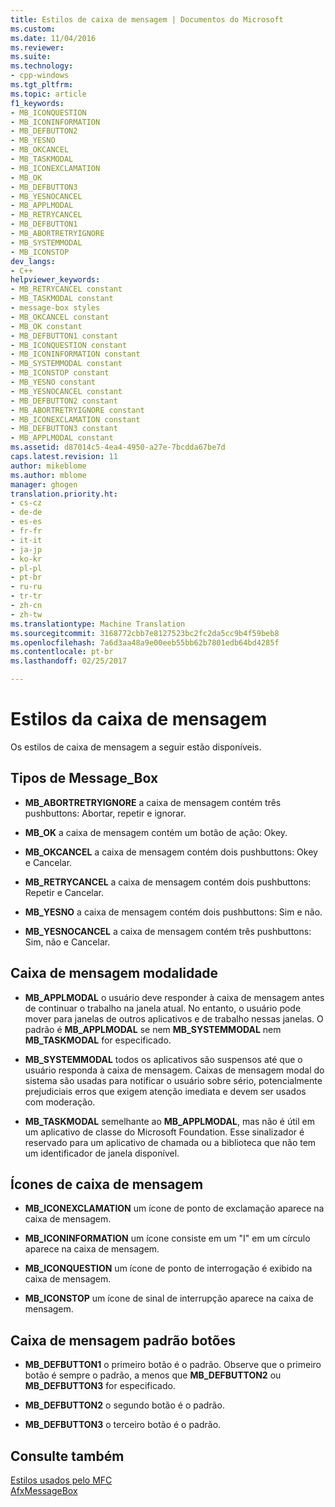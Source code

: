 ```yaml
---
title: Estilos de caixa de mensagem | Documentos do Microsoft
ms.custom: 
ms.date: 11/04/2016
ms.reviewer: 
ms.suite: 
ms.technology:
- cpp-windows
ms.tgt_pltfrm: 
ms.topic: article
f1_keywords:
- MB_ICONQUESTION
- MB_ICONINFORMATION
- MB_DEFBUTTON2
- MB_YESNO
- MB_OKCANCEL
- MB_TASKMODAL
- MB_ICONEXCLAMATION
- MB_OK
- MB_DEFBUTTON3
- MB_YESNOCANCEL
- MB_APPLMODAL
- MB_RETRYCANCEL
- MB_DEFBUTTON1
- MB_ABORTRETRYIGNORE
- MB_SYSTEMMODAL
- MB_ICONSTOP
dev_langs:
- C++
helpviewer_keywords:
- MB_RETRYCANCEL constant
- MB_TASKMODAL constant
- message-box styles
- MB_OKCANCEL constant
- MB_OK constant
- MB_DEFBUTTON1 constant
- MB_ICONQUESTION constant
- MB_ICONINFORMATION constant
- MB_SYSTEMMODAL constant
- MB_ICONSTOP constant
- MB_YESNO constant
- MB_YESNOCANCEL constant
- MB_DEFBUTTON2 constant
- MB_ABORTRETRYIGNORE constant
- MB_ICONEXCLAMATION constant
- MB_DEFBUTTON3 constant
- MB_APPLMODAL constant
ms.assetid: d87014c5-4ea4-4950-a27e-7bcdda67be7d
caps.latest.revision: 11
author: mikeblome
ms.author: mblome
manager: ghogen
translation.priority.ht:
- cs-cz
- de-de
- es-es
- fr-fr
- it-it
- ja-jp
- ko-kr
- pl-pl
- pt-br
- ru-ru
- tr-tr
- zh-cn
- zh-tw
ms.translationtype: Machine Translation
ms.sourcegitcommit: 3168772cbb7e8127523bc2fc2da5cc9b4f59beb8
ms.openlocfilehash: 7a6d3aa48a9e00eeb55bb62b7801edb64bd4285f
ms.contentlocale: pt-br
ms.lasthandoff: 02/25/2017

---
```

# <a name="message-box-styles"></a>Estilos da caixa de mensagem
Os estilos de caixa de mensagem a seguir estão disponíveis.  
  
## <a name="messagebox-types"></a>Tipos de Message_Box  
  
-   **MB_ABORTRETRYIGNORE** a caixa de mensagem contém três pushbuttons: Abortar, repetir e ignorar.  
  
-   **MB_OK** a caixa de mensagem contém um botão de ação: Okey.  
  
-   **MB_OKCANCEL** a caixa de mensagem contém dois pushbuttons: Okey e Cancelar.  
  
-   **MB_RETRYCANCEL** a caixa de mensagem contém dois pushbuttons: Repetir e Cancelar.  
  
-   **MB_YESNO** a caixa de mensagem contém dois pushbuttons: Sim e não.  
  
-   **MB_YESNOCANCEL** a caixa de mensagem contém três pushbuttons: Sim, não e Cancelar.  
  
## <a name="message-box-modality"></a>Caixa de mensagem modalidade  
  
-   **MB_APPLMODAL** o usuário deve responder à caixa de mensagem antes de continuar o trabalho na janela atual. No entanto, o usuário pode mover para janelas de outros aplicativos e de trabalho nessas janelas. O padrão é **MB_APPLMODAL** se nem **MB_SYSTEMMODAL** nem **MB_TASKMODAL** for especificado.  
  
-   **MB_SYSTEMMODAL** todos os aplicativos são suspensos até que o usuário responda à caixa de mensagem. Caixas de mensagem modal do sistema são usadas para notificar o usuário sobre sério, potencialmente prejudiciais erros que exigem atenção imediata e devem ser usados com moderação.  
  
-   **MB_TASKMODAL** semelhante ao **MB_APPLMODAL**, mas não é útil em um aplicativo de classe do Microsoft Foundation. Esse sinalizador é reservado para um aplicativo de chamada ou a biblioteca que não tem um identificador de janela disponível.  
  
## <a name="message-box-icons"></a>Ícones de caixa de mensagem  
  
-   **MB_ICONEXCLAMATION** um ícone de ponto de exclamação aparece na caixa de mensagem.  
  
-   **MB_ICONINFORMATION** um ícone consiste em um "I" em um círculo aparece na caixa de mensagem.  
  
-   **MB_ICONQUESTION** um ícone de ponto de interrogação é exibido na caixa de mensagem.  
  
-   **MB_ICONSTOP** um ícone de sinal de interrupção aparece na caixa de mensagem.  
  
## <a name="message-box-default-buttons"></a>Caixa de mensagem padrão botões  
  
-   **MB_DEFBUTTON1** o primeiro botão é o padrão. Observe que o primeiro botão é sempre o padrão, a menos que **MB_DEFBUTTON2** ou **MB_DEFBUTTON3** for especificado.  
  
-   **MB_DEFBUTTON2** o segundo botão é o padrão.  
  
-   **MB_DEFBUTTON3** o terceiro botão é o padrão.  
  
## <a name="see-also"></a>Consulte também  
 [Estilos usados pelo MFC](../../mfc/reference/styles-used-by-mfc.md)   
 [AfxMessageBox](../../mfc/reference/cstring-formatting-and-message-box-display.md#afxmessagebox)


